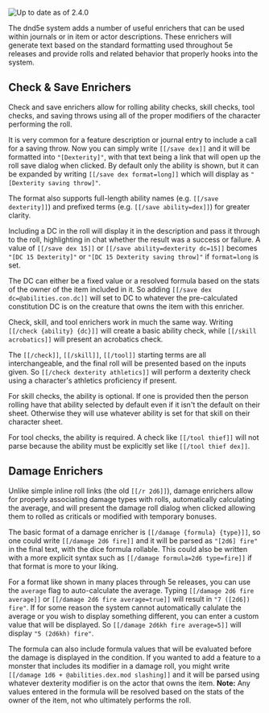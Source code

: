 ![Up to date as of 2.4.0](https://img.shields.io/static/v1?label=dnd5e&message=2.4.0&color=informational)

The dnd5e system adds a number of useful enrichers that can be used within journals or in item or actor descriptions. These enrichers will generate text based on the standard formatting used throughout 5e releases and provide rolls and related behavior that properly hooks into the system.

## Check & Save Enrichers
Check and save enrichers allow for rolling ability checks, skill checks, tool checks, and saving throws using all of the proper modifiers of the character performing the roll.

It is very common for a feature description or journal entry to include a call for a saving throw. Now you can simply write `[[/save dex]]` and it will be formatted into `"[Dexterity]"`, with that text being a link that will open up the roll save dialog when clicked. By default only the ability is shown, but it can be expanded by writing `[[/save dex format=long]]` which will display as `"[Dexterity saving throw]"`.

The format also supports full-length ability names (e.g. `[[/save dexterity]]`) and prefixed terms (e.g. `[[/save ability=dex]]`) for greater clarity.

Including a DC in the roll will display it in the description and pass it through to the roll, highlighting in chat whether the result was a success or failure. A value of `[[/save dex 15]]` or `[[/save ability=dexterity dc=15]]` becomes `"[DC 15 Dexterity]"` or `"[DC 15 Dexterity saving throw]"` if `format=long` is set.

The DC can either be a fixed value or a resolved formula based on the stats of the owner of the item included in it. So adding `[[/save dex dc=@abilities.con.dc]]` will set to DC to whatever the pre-calculated constitution DC is on the creature that owns the item with this enricher.

Check, skill, and tool enrichers work in much the same way. Writing `[[/check {ability} {dc}]]` will create a basic ability check, while `[[/skill acrobatics]]` will present an acrobatics check.

The `[[/check]]`, `[[/skill]]`, `[[/tool]]` starting terms are all interchangeable, and the final roll will be presented based on the inputs given. So `[[/check dexterity athletics]]` will perform a dexterity check using a character's athletics proficiency if present.

For skill checks, the ability is optional. If one is provided then the person rolling have that ability selected by default even if it isn't the default on their sheet. Otherwise they will use whatever ability is set for that skill on their character sheet.

For tool checks, the ability is required. A check like `[[/tool thief]]` will not parse because the ability must be explicitly set like `[[/tool thief dex]]`.

## Damage Enrichers
Unlike simple inline roll links (the old `[[/r 2d6]]`), damage enrichers allow for properly associating damage types with rolls, automatically calculating the average, and will present the damage roll dialog when clicked allowing them to rolled as criticals or modified with temporary bonuses.

The basic format of a damage enricher is `[[/damage {formula} {type}]]`, so one could write `[[/damage 2d6 fire]]` and it will be parsed as `"[2d6] fire"` in the final text, with the dice formula rollable. This could also be written with a more explicit syntax such as `[[/damage formula=2d6 type=fire]]` if that format is more to your liking.

For a format like shown in many places through 5e releases, you can use the `average` flag to auto-calculate the average. Typing `[[/damage 2d6 fire average]]` or `[[/damage 2d6 fire average=true]]` will result in `"7 ([2d6]) fire"`. If for some reason the system cannot automatically calulate the average or you wish to display something different, you can enter a custom value that will be displayed. So `[[/damage 2d6kh fire average=5]]` will display `"5 (2d6kh) fire"`.

The formula can also include formula values that will be evaluated before the damage is displayed in the condition. If you wanted to add a feature to a monster that includes its modifier in a damage roll, you might write `[[/damage 1d6 + @abilities.dex.mod slashing]]` and it will be parsed using whatever dexterity modifier is on the actor that owns the item. **Note:** Any values entered in the formula will be resolved based on the stats of the owner of the item, not who ultimately performs the roll.
